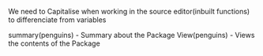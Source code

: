 We need to Capitalise when working in the source editor(inbuilt functions) to differenciate from variables

summary(penguins) - Summary about the Package
View(penguins) - Views the contents of the Package